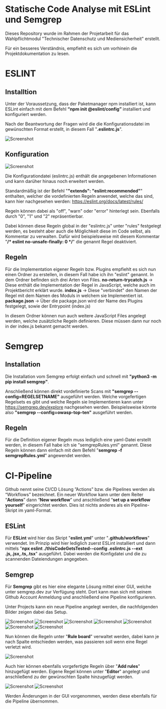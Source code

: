 # Statische Code Analyse mit ESLint und Semgrep

Dieses Repository wurde im Rahmen der Projetarbeit für das Wahlpflichtmodul "Technischer Datenschutz und Mediensicherheit" erstellt.

Für ein besseres Verständnis, empfiehlt es sich um vorhinein die Projektdokumentation zu lesen.


# ESLINT

## Installtion

Unter der Voraussetzung, dass der Paketmanager npm installiert ist, kann ESLint einfach mit dem Befehl 
**“npm init @eslint/config”**
installiert und konfiguriert werden. 

Nach der Beantwortung der Fragen wird die die Konfigurationsdatei im gewünschten Format erstellt, in diesem Fall "**.eslintrc.js**".

![Screenshot](console.jpg)



## Konfiguration

![Screenshot](config.png)


Die Konfigurationdatei (eslintrc.js) enthält die angegebenen Informationen und kann darüher hinaus noch erweitert werden.

Standardmäßig ist der Befehl "**"extends": "eslint:recommended"**" enthalten, welcher die vordefinierten Regeln anwendet,
welche das sind, kann hier nachgesehen werden: https://eslint.org/docs/latest/rules/

Regeln können dabei als "off", "warn" oder "error" hinterlegt sein. Ebenfalls durch "0", "1" und "2" repräsentierbar.

Dabei können diese Regeln global in der "eslintrc.js" unter "rules" festgelegt werden, es besteht aber auch die Möglichkeit diese im Code selbst,
als Kommentar zu verwalten. Dafür wird beispielsweise mit diesem Kommentar "**/* eslint no-unsafe-finally: 0 */**" die genannt Regel deaktiviert. 

## Regeln

Für die Implementation eigener Regeln bzw. Plugins empfiehlt es sich nun einen Ordner zu erstellen, in diesem Fall habe ich ihn "eslint" genannt.
In dem Ordner befinden sich drei Arten von Files.
**no-return-trycatch.js** -> Diese enthält die Implementation der Regel in JavaScript, welche auch im Projektbericht erklärt wurde.
**index.js** -> Diese "verbindet" den Namen der Regel mit dem Namen des Moduls in welchem sie Implementiert ist.
**package.json** -> Über die package.json wird der Name des Plugins festgelegt, sowie der Entrypoint (index.js)

In diesem Ordner können nun auch weitere JavaScript Files angelegt werden, welche zusätzliche Regeln definieren.
Diese müssen dann nur noch in der index.js bekannt gemacht werden.


# Semgrep

## Installation

Die Installation vom Semgrep erfolgt einfach und schnell mit **"python3 -m pip install semgrep"**.

Anschließend können direkt vordefinierte Scans mit **"semgrep --config=REGELSETNAME"** ausgeführt werden.
Welche vorgefertigen Regelsets es gibt und welche Regeln sie Implementieren kann unter https://semgrep.dev/explore nachgesehen werden.
Beispielsweise könnte also **"semgrep --config=owasp-top-ten"** ausgeführt werden.

## Regeln

Für die Definition eigener Regeln muss lediglich eine yaml-Datei erstellt werden, in diesem Fall habe ich sie "semgrepRules.yml" genannt.
Diese Regeln können dann einfach mit dem Befehl "**semgrep -f semgrepRules.yml**" angewendet werden.


# CI-Pipeline

Github nennt seine CI/CD Lösung ”Actions” bzw. die Pipelines werden als “Workflows” bezeichnet. Ein neuer Workflow kann unter dem Reiter “**Actions**” dann “**New workflow**” und anschließend “**set up a workflow yourself**” eingerichtet werden. Dies ist nichts anderes als ein Pipeline-Skript im yaml-Format.

## ESLint
Für **ESLint** wird hier das Skript "**eslint.yml**" unter "**.github/workflows**" verwendet. Im Prinzip wird hier lediglich zuerst ESLint installiert und dann mittels "**npx eslint ./thisCodeGetsTested--config .eslintrc.js --ext .js,.jsx,.ts,.tsx**" ausgeführt. Dabei werden die Konfigdatei und die zu scannenden Dateiendungen angegeben. 

## Semgrep
Für **Semgrep** gibt es hier eine elegante Lösung mittel einer GUI, welche unter semgrep.dev zur Verfügung steht.
Dort kann man sich mit seinem Github Account Anmeldung und anschließend eine Pipeline konfigurieren.

Unter Projects kann ein neue Pipeline angelegt werden, die nachfolgenden Bilder zeigen dabei das Setup.


![Screenshot](1.png)
![Screenshot](2.png)
![Screenshot](3.png)
![Screenshot](4.png)
![Screenshot](5.png)
![Screenshot](6.png)
![Screenshot](7.png)


Nun können die Regeln unter "**Rule board**" verwaltet werden, dabei kann je nach Spalte entschieden werden, 
was passieren soll wenn eine Regel verletzt wird.


![Screenshot](8.png)


Auch hier können ebenfalls vorgefertigte Regeln über "**Add rules**" hinzugefügt werden.
Eigene Regel können unter "**Editor**" angelegt und anschließend zu der gewünschten Spalte hinzugefügt werden.


![Screenshot](9.png)
![Screenshot](10.png)


Werden Änderungen in der GUI vorgenommen, werden diese ebenfalls für die Pipeline übernommen.
